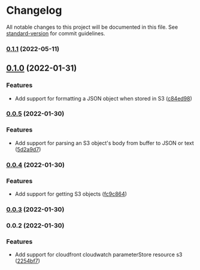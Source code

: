 # Changelog

All notable changes to this project will be documented in this file. See [standard-version](https://github.com/conventional-changelog/standard-version) for commit guidelines.

### [0.1.1](https://github.com/cloudlesslabs/awsx/compare/v0.1.0...v0.1.1) (2022-05-11)

## [0.1.0](https://github.com/cloudlesslabs/awsx/compare/v0.0.5...v0.1.0) (2022-01-31)


### Features

* Add support for formatting a JSON object when stored in S3 ([c84ed98](https://github.com/cloudlesslabs/awsx/commit/c84ed98f992ebf4c5ab53cbf1693a8f87cb37764))

### [0.0.5](https://github.com/cloudlesslabs/awsx/compare/v0.0.4...v0.0.5) (2022-01-30)


### Features

* Add support for parsing an S3 object's body from buffer to JSON or text ([5d2a9d7](https://github.com/cloudlesslabs/awsx/commit/5d2a9d7bfef1fe5984f88325b49d9394577b10f4))

### [0.0.4](https://github.com/cloudlesslabs/awsx/compare/v0.0.3...v0.0.4) (2022-01-30)


### Features

* Add support for getting S3 objects ([fc9c864](https://github.com/cloudlesslabs/awsx/commit/fc9c8644611885933bf0c59b7dc05fd6c7a5a23a))

### [0.0.3](https://github.com/cloudlesslabs/awsx/compare/v0.0.2...v0.0.3) (2022-01-30)

### 0.0.2 (2022-01-30)


### Features

* Add support for cloudfront cloudwatch parameterStore resource s3 ([2254bf7](https://github.com/cloudlesslabs/awsx/commit/2254bf78731278d774045ab9651e315b93c2ca26))
